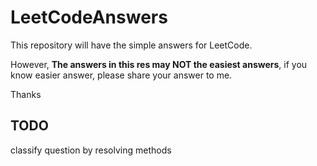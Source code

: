# LeetCodeAnswers
This repository will have the simple answers for LeetCode.

However, **The answers in this res may NOT the easiest answers**, if you know easier answer, please share your answer to me.

Thanks
## TODO
classify question by resolving methods
